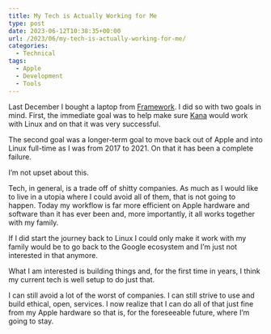 ```yaml
---
title: My Tech is Actually Working for Me
type: post
date: 2023-06-12T10:38:35+00:00
url: /2023/06/my-tech-is-actually-working-for-me/
categories:
  - Technical
tags:
  - Apple
  - Development
  - Tools
---
```


Last December I bought a laptop from [Framework][1]. I did so with two goals in mind. First, the immediate goal was to help make sure [Kana][2] would work with Linux and on that it was very successful.

The second goal was a longer-term goal to move back out of Apple and into Linux full-time as I was from 2017 to 2021. On that it has been a complete failure.

I’m not upset about this.

Tech, in general, is a trade off of shitty companies. As much as I would like to live in a utopia where I could avoid all of them, that is not going to happen. Today my workflow is far more efficient on Apple hardware and software than it has ever been and, more importantly, it all works together with my family.

If I did start the journey back to Linux I could only make it work with my family would be to go back to the Google ecosystem and I’m just not interested in that anymore.

What I am interested is building things and, for the first time in years, I think my current tech is well setup to do just that.

I can still avoid a lot of the worst of companies. I can still strive to use and build ethical, open, services. I now realize that I can do all of that just fine from my Apple hardware so that is, for the foreseeable future, where I’m going to stay.

 [1]: https://frame.work
 [2]: https://github.com/ChrisWiegman/kana/